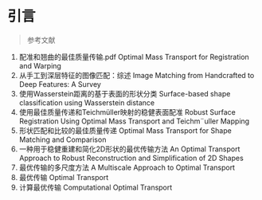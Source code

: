 # 引言

> 参考文献

1. 配准和翘曲的最佳质量传输.pdf  Optimal Mass Transport for Registration and Warping
2. 从手工到深层特征的图像匹配：综述 Image Matching from Handcrafted to Deep Features: A Survey
3. 使用Wasserstein距离的基于表面的形状分类 Surface-based shape classification using Wasserstein distance
4. 使用最佳质量传递和Teichmüller映射的稳健表面配准 Robust Surface Registration Using Optimal Mass Transport and Teichm¨uller Mapping
5. 形状匹配和比较的最佳质量传递  Optimal Mass Transport for Shape Matching and Comparison
6. 一种用于稳健重建和简化2D形状的最优传输方法 An Optimal Transport Approach to Robust Reconstruction and Simplification of 2D Shapes
7. 最优传输的多尺度方法 A Multiscale Approach to Optimal Transport
8. 最优传输 Optimal Transport
9. 计算最优传输  Computational Optimal Transport

